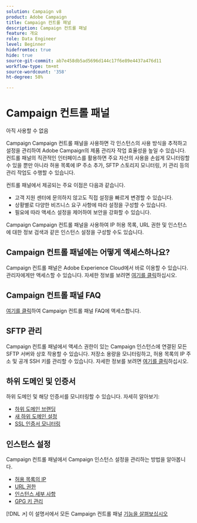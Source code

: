 ```yaml
---
solution: Campaign v8
product: Adobe Campaign
title: Campaign 컨트롤 패널
description: Campaign 컨트롤 패널
feature: 개요
role: Data Engineer
level: Beginner
hidefromtoc: true
hide: true
source-git-commit: ab7e458db5ad5696d144c17f6e89e4437a476d11
workflow-type: tm+mt
source-wordcount: '358'
ht-degree: 58%

---
```


# Campaign 컨트롤 패널

아직 사용할 수 없음

Campaign Campaign 컨트롤 패널을 사용하면 각 인스턴스의 사용 방식을 추적하고 설정을 관리하여 Adobe Campaign의 제품 관리자 작업 효율성을 높일 수 있습니다. 컨트롤 패널의 직관적인 인터페이스를 활용하면 주요 자산의 사용을 손쉽게 모니터링할 수 있을 뿐만 아니라 허용 목록에 IP 주소 추가, SFTP 스토리지 모니터링, 키 관리 등의 관리 작업도 수행할 수 있습니다.

컨트롤 패널에서 제공되는 주요 이점은 다음과 같습니다.

* 고객 지원 센터에 문의하지 않고도 직접 설정을 빠르게 변경할 수 있습니다.
* 상황별로 다양한 비즈니스 요구 사항에 따라 설정을 구성할 수 있습니다.
* 필요에 따라 액세스 설정을 제어하여 보안을 강화할 수 있습니다.

Campaign Campaign 컨트롤 패널을 사용하여 IP 허용 목록, URL 권한 및 인스턴스에 대한 정보 검색과 같은 인스턴스 설정을 구성할 수도 있습니다.

## Campaign 컨트롤 패널에는 어떻게 액세스하나요?

Campaign 컨트롤 패널은 Adobe Experience Cloud에서 바로 이용할 수 있습니다. 관리자에게만 액세스할 수 있습니다. 자세한 정보를 보려면 [여기를 클릭](https://experienceleague.adobe.com/docs/control-panel/using/discover-control-panel/accessing-control-panel.html)하십시오.

## Campaign 컨트롤 패널 FAQ

[여기를 클릭](https://experienceleague.adobe.com/docs/control-panel/using/discover-control-panel/key-features.html)하여 Campaign 컨트롤 패널 FAQ에 액세스합니다.

## SFTP 관리

Campaign 컨트롤 패널에서 액세스 권한이 있는 Campaign 인스턴스에 연결된 모든 SFTP 서버와 상호 작용할 수 있습니다. 저장소 용량을 모니터링하고, 허용 목록의 IP 주소 및 공개 SSH 키를 관리할 수 있습니다. 자세한 정보를 보려면 [여기를 클릭](https://experienceleague.adobe.com/docs/control-panel/using/sftp-management/about-sftp-management.html?lang=ko#sftp-management)하십시오.

## 하위 도메인 및 인증서

하위 도메인 및 해당 인증서를 모니터링할 수 있습니다. 자세히 알아보기:
* [하위 도메인 브랜딩](https://experienceleague.adobe.com/docs/control-panel/using/subdomains-and-certificates/subdomains-branding.html)
* [새 하위 도메인 설정](https://experienceleague.adobe.com/docs/control-panel/using/subdomains-and-certificates/setting-up-new-subdomain.html)
* [SSL 인증서 모니터링](https://experienceleague.adobe.com/docs/control-panel/using/subdomains-and-certificates/monitoring-ssl-certificates.html)

## 인스턴스 설정

Campaign 컨트롤 패널에서 Campaign 인스턴스 설정을 관리하는 방법을 알아봅니다.
* [허용 목록의 IP](https://experienceleague.adobe.com/docs/control-panel/using/instances-settings/ip-allow-listing-instance-access.html)
* [URL 권한](https://experienceleague.adobe.com/docs/control-panel/using/instances-settings/url-permissions.html)
* [인스턴스 세부 사항](https://experienceleague.adobe.com/docs/control-panel/using/instances-settings/instance-details.html)
* [GPG 키 관리](https://experienceleague.adobe.com/docs/control-panel/using/instances-settings/gpg-keys-management.html)

[!DNL :arrow_upper_right:] 이 설명서에서 모든 Campaign 컨트롤 패널  [기능을 살펴보십시오](https://experienceleague.adobe.com/docs/control-panel/using/control-panel-home.html?lang=ko)
